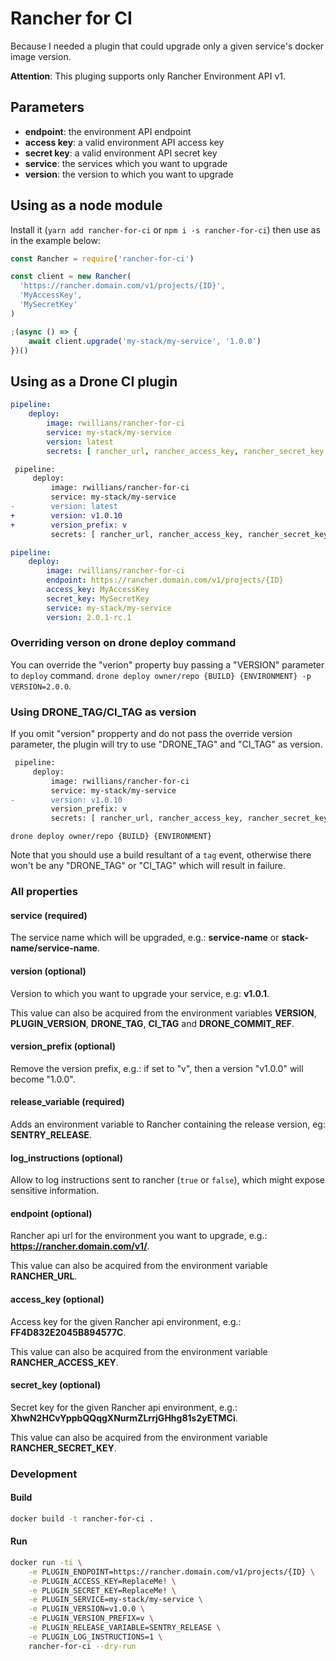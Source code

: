 # Rancher for CI

Because I needed a plugin that could upgrade only a given service's docker image version.

**Attention**: This pluging supports only Rancher Environment API v1.


## Parameters

- **endpoint**: the environment API endpoint
- **access key**: a valid environment API access key
- **secret key**: a valid environment API secret key
- **service**: the services which you want to upgrade
- **version**: the version to which you want to upgrade


## Using as a node module

Install it (`yarn add rancher-for-ci` or `npm i -s rancher-for-ci`) then use as in the example below:

```js
const Rancher = require('rancher-for-ci')

const client = new Rancher(
  'https://rancher.domain.com/v1/projects/{ID}',
  'MyAccessKey',
  'MySecretKey'
)

;(async () => {
    await client.upgrade('my-stack/my-service', '1.0.0')
})()
```


## Using as a Drone CI plugin

```yml
pipeline:
    deploy:
        image: rwillians/rancher-for-ci
        service: my-stack/my-service
        version: latest
        secrets: [ rancher_url, rancher_access_key, rancher_secret_key ]
```

```diff
 pipeline:
     deploy:
         image: rwillians/rancher-for-ci
         service: my-stack/my-service
-        version: latest
+        version: v1.0.10
+        version_prefix: v
         secrets: [ rancher_url, rancher_access_key, rancher_secret_key ]
```

```yml
pipeline:
    deploy:
        image: rwillians/rancher-for-ci
        endpoint: https://rancher.domain.com/v1/projects/{ID}
        access_key: MyAccessKey
        secret_key: MySecretKey
        service: my-stack/my-service
        version: 2.0.1-rc.1
```

### Overriding verson on drone deploy command

You can override the "verion" property buy passing a "VERSION" parameter to `deploy` command.
`drone deploy owner/repo {BUILD} {ENVIRONMENT} -p VERSION=2.0.0`.


### Using DRONE_TAG/CI_TAG as version

If you omit "version" propperty and do not pass the override version parameter, the plugin will try to use "DRONE_TAG" and "CI_TAG" as version.

```diff
 pipeline:
     deploy:
         image: rwillians/rancher-for-ci
         service: my-stack/my-service
-        version: v1.0.10
         version_prefix: v
         secrets: [ rancher_url, rancher_access_key, rancher_secret_key ]
```

`drone deploy owner/repo {BUILD} {ENVIRONMENT}`

Note that you should use a build resultant of a `tag` event, otherwise there won't be any "DRONE_TAG" or "CI_TAG" which will result in failure.


### All properties

#### service (required)

The service name which will be upgraded, e.g.: **service-name** or **stack-name/service-name**.


#### version (optional)

Version to which you want to upgrade your service, e.g: **v1.0.1**.

This value can also be acquired from the environment variables **VERSION**, **PLUGIN_VERSION**, **DRONE_TAG**, **CI_TAG** and **DRONE_COMMIT_REF**.


#### version_prefix (optional)

Remove the version prefix, e.g.: if set to "v", then a version "v1.0.0" will become "1.0.0".


#### release_variable (required)

Adds an environment variable to Rancher containing the release version, eg: **SENTRY_RELEASE**.


#### log_instructions (optional)

Allow to log instructions sent to rancher (`true` or `false`), which might expose sensitive information.


#### endpoint (optional)

Rancher api url for the environment you want to upgrade, e.g.: **https://rancher.domain.com/v1/**.

This value can also be acquired from the environment variable **RANCHER_URL**.


#### access_key (optional)

Access key for the given Rancher api environment, e.g.: **FF4D832E2045B894577C**.

This value can also be acquired from the environment variable **RANCHER_ACCESS_KEY**.


#### secret_key (optional)

Secret key for the given Rancher api environment, e.g.: **XhwN2HCvYppbQQqgXNurmZLrrjGHhg81s2yETMCi**.

This value can also be acquired from the environment variable **RANCHER_SECRET_KEY**.


### Development

#### Build

```sh
docker build -t rancher-for-ci .
```

#### Run

```sh
docker run -ti \
    -e PLUGIN_ENDPOINT=https://rancher.domain.com/v1/projects/{ID} \
    -e PLUGIN_ACCESS_KEY=ReplaceMe! \
    -e PLUGIN_SECRET_KEY=ReplaceMe! \
    -e PLUGIN_SERVICE=my-stack/my-service \
    -e PLUGIN_VERSION=v1.0.0 \
    -e PLUGIN_VERSION_PREFIX=v \
    -e PLUGIN_RELEASE_VARIABLE=SENTRY_RELEASE \
    -e PLUGIN_LOG_INSTRUCTIONS=1 \
    rancher-for-ci --dry-run
```
